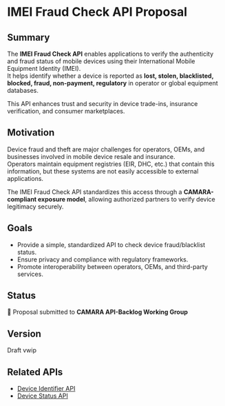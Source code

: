 # IMEI Fraud Check API Proposal

## Summary
The **IMEI Fraud Check API** enables applications to verify the authenticity and fraud status of mobile devices using their International Mobile Equipment Identity (IMEI).  
It helps identify whether a device is reported as **lost, stolen, blacklisted, blocked, fraud, non-payment, regulatory** in operator or global equipment databases.

This API enhances trust and security in device trade-ins, insurance verification, and consumer marketplaces.

## Motivation
Device fraud and theft are major challenges for operators, OEMs, and businesses involved in mobile device resale and insurance.  
Operators maintain equipment registries (EIR, DHC, etc.) that contain this information, but these systems are not easily accessible to external applications.  

The IMEI Fraud Check API standardizes this access through a **CAMARA-compliant exposure model**, allowing authorized partners to verify device legitimacy securely.

## Goals
- Provide a simple, standardized API to check device fraud/blacklist status.
- Ensure privacy and compliance with regulatory frameworks.
- Promote interoperability between operators, OEMs, and third-party services.

## Status
🚀 Proposal submitted to **CAMARA API-Backlog Working Group**

## Version
Draft vwip

## Related APIs
- [Device Identifier API](https://github.com/camaraproject/DeviceIdentifier)
- [Device Status API](https://github.com/camaraproject/DeviceStatus)
